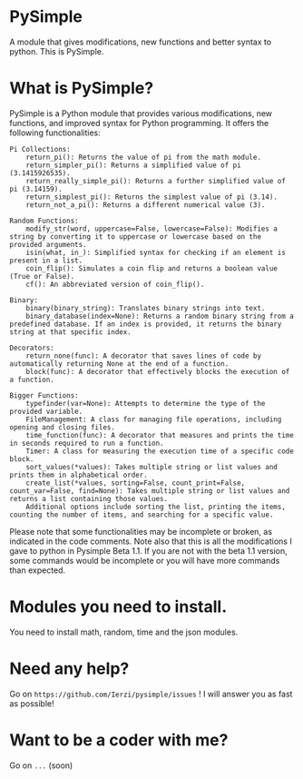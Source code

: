 # PySimple
A module that gives modifications, new functions and better syntax to python. This is PySimple.

# What is PySimple?

PySimple is a Python module that provides various modifications, new functions, and improved syntax for Python programming. It offers the following functionalities:

    Pi Collections:
        return_pi(): Returns the value of pi from the math module.
        return_simpler_pi(): Returns a simplified value of pi (3.1415926535).
        return_really_simple_pi(): Returns a further simplified value of pi (3.14159).
        return_simplest_pi(): Returns the simplest value of pi (3.14).
        return_not_a_pi(): Returns a different numerical value (3).

    Random Functions:
        modify_str(word, uppercase=False, lowercase=False): Modifies a string by converting it to uppercase or lowercase based on the provided arguments.
        isin(what, in_): Simplified syntax for checking if an element is present in a list.
        coin_flip(): Simulates a coin flip and returns a boolean value (True or False).
        cf(): An abbreviated version of coin_flip().

    Binary:
        binary(binary_string): Translates binary strings into text.
        binary_database(index=None): Returns a random binary string from a predefined database. If an index is provided, it returns the binary string at that specific index.

    Decorators:
        return_none(func): A decorator that saves lines of code by automatically returning None at the end of a function.
        block(func): A decorator that effectively blocks the execution of a function.

    Bigger Functions:
        typefinder(var=None): Attempts to determine the type of the provided variable.
        FileManagement: A class for managing file operations, including opening and closing files.
        time_function(func): A decorator that measures and prints the time in seconds required to run a function.
        Timer: A class for measuring the execution time of a specific code block.
        sort_values(*values): Takes multiple string or list values and prints them in alphabetical order.
        create_list(*values, sorting=False, count_print=False, count_var=False, find=None): Takes multiple string or list values and returns a list containing those values. 
        Additional options include sorting the list, printing the items, counting the number of items, and searching for a specific value.

Please note that some functionalities may be incomplete or broken, as indicated in the code comments. Note also that this is all the modifications I gave to python in Pysimple Beta 1.1. If you are not with the beta 1.1 version, some commands would be incomplete or you will have more commands than expected.

# Modules you need to install.
You need to install math, random, time and the json modules.

# Need any help?
Go on ``https://github.com/Ierzi/pysimple/issues`` ! I will answer you as fast as possible!

# Want to be a coder with me?
Go on ``...`` (soon)

